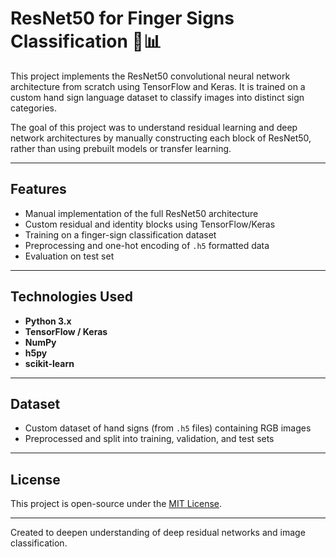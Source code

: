 # ResNet50 for Finger Signs Classification 🤚📊

This project implements the ResNet50 convolutional neural network architecture from scratch using TensorFlow and Keras. It is trained on a custom hand sign language dataset to classify images into distinct sign categories.

The goal of this project was to understand residual learning and deep network architectures by manually constructing each block of ResNet50, rather than using prebuilt models or transfer learning.

---

## Features
- Manual implementation of the full ResNet50 architecture
- Custom residual and identity blocks using TensorFlow/Keras
- Training on a finger-sign classification dataset
- Preprocessing and one-hot encoding of `.h5` formatted data
- Evaluation on test set

---

## Technologies Used
- **Python 3.x**
- **TensorFlow / Keras**
- **NumPy**
- **h5py**
- **scikit-learn**

---

## Dataset
- Custom dataset of hand signs (from `.h5` files) containing RGB images
- Preprocessed and split into training, validation, and test sets

---

## License
This project is open-source under the [MIT License](LICENSE).

---

Created to deepen understanding of deep residual networks and image classification.
